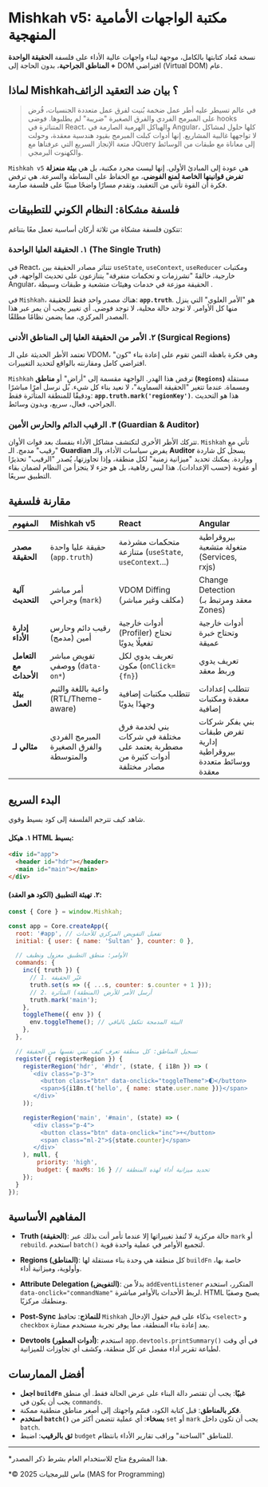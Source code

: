 
# Mishkah v5: مكتبة الواجهات الأمامية المنهجية

نسخة مُعاد كتابتها بالكامل، موجهة لبناء واجهات عالية الأداء على فلسفة **الحقيقة الواحدة + المناطق الجراحية**، بدون الحاجة إلى DOM افتراضي (Virtual DOM) عام.

## لماذا Mishkah؟ بيان ضد التعقيد الزائف

> في عالم تسيطر عليه أطر عمل ضخمة بُنيت لفرق عمل متعددة الجنسيات، فُرض على المبرمج الفردي والفرق الصغيرة "ضريبة" لم يطلبوها. فوضى hooks المتناثرة في React، والهياكل الهرمية الصارمة في Angular، كلها حلول لمشاكل لا تواجهها غالبية المشاريع. إنها أدوات كبلت المبرمج بقيود هندسية معقدة، وحولت متعة الإنجاز السريع التي عرفناها مع JQuery إلى معاناة مع طبقات من الوسائط والكهنوت البرمجي.

`Mishkah v5` هي عودة إلى المبادئ الأولى. إنها ليست مجرد مكتبة، بل هي **بيئة منعزلة تفرض قوانينها الخاصة لمنع الفوضى**، مع الحفاظ على البساطة والسرعة. هي ترفض فكرة أن القوة تأتي من التعقيد، وتقدم مسارًا واضحًا مبنيًا على فلسفة صارمة.

## فلسفة مشكاة: النظام الكوني للتطبيقات

تتكون فلسفة مشكاة من ثلاثة أركان أساسية تعمل معًا بتناغم:

### ١. الحقيقة العليا الواحدة (The Single Truth)

في React، تتناثر مصادر الحقيقة بين `useState`, `useContext`, `useReducer` ومكتبات خارجية، خالقةً "تشرزمات و تحكمات متفرقة" يتنازعون على تحديث الواجهة. في Angular، الحقيقة موزعة في خدمات وهيئات متشعبة و طبقات وسيطة .

في `Mishkah`، هناك مصدر واحد فقط للحقيقة: **`app.truth`**. هو "الأمر العلوي" التي ينزل منها كل الأوامر. لا توجد حالة محلية، لا توجد فوضى. أي تغيير يجب أن يمر عبر هذا المصدر المركزي، مما يضمن نظامًا مطلقًا.

### ٢. الأمر من الحقيقة العليا إلى المناطق الأدنى (Surgical Regions)

تعتمد الأطر الحديثة على الـ VDOM، وهي فكرة باهظة الثمن تقوم على إعادة بناء "كون" افتراضي كامل ومقارنته بالواقع لتحديد التغييرات.

`Mishkah` ترفض هذا الهدر. الواجهة مقسمة إلى "أراضٍ" أو **مناطق (`Regions`)** مستقلة ومسماة. عندما تتغير "الحقيقة السماوية"، لا نعيد بناء كل شيء. بل نرسل أمرًا مباشرًا ودقيقًا للمنطقة المتأثرة فقط: **`app.truth.mark('regionKey')`**. هذا هو التحديث الجراحي، فعال، سريع، وبدون وسائط.

### ٣. الرقيب الدائم والحارس الأمين (Guardian & Auditor)

تتركك الأطر الأخرى لتكتشف مشاكل الأداء بنفسك بعد فوات الأوان. `Mishkah` تأتي مع "رقيب" مدمج. الـ **Guardian** يفرض سياسات الأداء، والـ **Auditor** يسجل كل شاردة وواردة. يمكنك تحديد "ميزانية زمنية" لكل منطقة، وإذا تجاوزتها، يُصدر "الرقيب" تحذيرًا أو عقوبة (حسب الإعدادات). هذا ليس رفاهية، بل هو جزء لا يتجزأ من النظام لضمان بقاء التطبيق سريعًا.

## مقارنة فلسفية

| المفهوم | Mishkah v5 | React | Angular |
| :--- | :--- | :--- | :--- |
| **مصدر الحقيقة** | حقيقة عليا واحدة (`app.truth`) | متحكمات مشرذمة متنازعة (`useState`, `useContext`...) | بيروقراطية متغولة متشعبة (Services, rxjs) |
| **آلية التحديث** | أمر مباشر وجراحي (`mark`) | VDOM Diffing (مكلف وغير مباشر) | Change Detection (معقد ومرتبط بـ Zones) |
| **إدارة الأداء** | رقيب دائم وحارس أمين (مدمج) | أدوات خارجية (Profiler) تحتاج تفعيلًا يدويًا | أدوات خارجية وتحتاج خبرة عميقة |
| **التعامل مع الأحداث** | تفويض مباشر ووصفي (`data-on*`) | تعريف يدوي لكل مكون (`onClick={fn}`) | تعريف يدوي وربط معقد |
| **بيئة العمل** | واعية باللغة والثيم (RTL/Theme-aware) | تتطلب مكتبات إضافية وجهدًا يدويًا | تتطلب إعدادات معقدة ومكتبات إضافية |
| **مثالي لـ** | المبرمج الفردي والفرق الصغيرة والمتوسطة |  بني لخدمة فرق مختلفة في شركات مضطربة يعتمد على أدوات كثيرة من مصادر مختلفة | بني بفكر شركات تفرض طبقات إدارية بيروقراطية ووسائط متعددة معقدة |

## البدء السريع

شاهد كيف تترجم الفلسفة إلى كود بسيط وقوي.

#### ١. هيكل HTML بسيط:

```html
<div id="app">
  <header id="hdr"></header>
  <main id="main"></main>
</div>
```

#### ٢. تهيئة التطبيق (الكود هو العقد):

```javascript
const { Core } = window.Mishkah;

const app = Core.createApp({
  root: '#app', // تفعيل التفويض المركزي للأحداث
  initial: { user: { name: 'Sultan' }, counter: 0 },

  // الأوامر: منطق التطبيق معزول ونظيف
  commands: {
    inc({ truth }) {
      // 1. غيّر الحقيقة
      truth.set(s => ({ ...s, counter: s.counter + 1 }));
      // 2. أرسل الأمر للأرض (المنطقة) المتأثرة
      truth.mark('main'); 
    },
    toggleTheme({ env }) { 
      env.toggleTheme(); // البيئة المدمجة تتكفل بالباقي
    },
  },

  // تسجيل المناطق: كل منطقة تعرف كيف تبني نفسها من الحقيقة
  register({ registerRegion }) {
    registerRegion('hdr', '#hdr', (state, { i18n }) => (
      `<div class="p-3">
         <button class="btn" data-onclick="toggleTheme">🌓</button>
         <span>${i18n.t('hello', { name: state.user.name })}</span>
       </div>`
    ));

    registerRegion('main', '#main', (state) => (
      `<div class="p-4">
         <button class="btn" data-onclick="inc">+</button>
         <span class="ml-2">${state.counter}</span>
       </div>`
    ), null, { 
        priority: 'high', 
        budget: { maxMs: 16 } // تحديد ميزانية أداء لهذه المنطقة
    });
  }
});
```

## المفاهيم الأساسية

  - **Truth (الحقيقة)**: حالة مركزية لا تُنفذ تغييراتها إلا عندما تأمر أنت بذلك عبر `mark` أو `rebuild`. استخدم `batch()` لتجميع الأوامر في عملية واحدة قوية.

  - **Regions (المناطق)**: كل منطقة هي وحدة بناء مستقلة لها `buildFn` خاصة بها، وأولوية، وميزانية أداء.

  - **Attribute Delegation (التفويض)**: بدلاً من `addEventListener` المتكرر، استخدم `data-onclick="commandName"` لربط الأحداث بالأوامر مباشرة. HTML يصبح وصفيًا ومنطقك مركزيًا.

  - **Post-Sync للنماذج**: تحافظ `Mishkah` بذكاء على قيم حقول الإدخال `<select>` و `checkbox` بعد إعادة بناء المنطقة، مما يوفر تجربة مستخدم ممتازة.

  - **Devtools (أدوات المطور)**: استخدم `app.devtools.printSummary()` في أي وقت لطباعة تقرير أداء مفصل عن كل منطقة، وكشف أي تجاوزات للميزانية.

## أفضل الممارسات

  * **اجعل `buildFn` غبيًا**: يجب أن تقتصر دالة البناء على عرض الحالة فقط. أي منطق يجب أن يكون في `commands`.
  * **فكر بالمناطق**: قبل كتابة الكود، قسّم واجهتك إلى أصغر مناطق منطقية ممكنة.
  * **استخدم `batch()` بسخاء**: أي عملية تتضمن أكثر من `set` أو `mark` يجب أن تكون داخل `batch`.
  * **ثق بالرقيب**: اضبط `budget` للمناطق "الساخنة" وراقب تقارير الأداء بانتظام.

-----

 *هذا المشروع متاح للاستخدام العام بشرط ذكر المصدر.

 *© 2025 ماس للبرمجيات (MAS for Programming)
